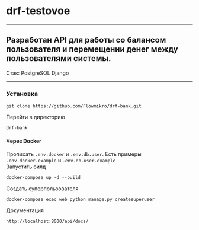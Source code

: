 # drf-testovoe
___
## Разработан API для работы со балансом пользователя и перемещении денег между пользователями системы.

Стэк:
PostgreSQL
Django
___
### Установка 
```
git clone https://github.com/Flowmikro/drf-bank.git
```
Перейти в директорию 
```
drf-bank
```
#### Через Docker
Прописать `.env.docker` и `.env.db.user`. Есть примеры `.env.docker.example` и `.env.db.user.example`  
Запустить билд 
```
docker-compose up -d --build  
```
Создать суперпользователя 
```
docker-compose exec web python manage.py createsuperuser
```
Документация
```
http://localhost:8000/api/docs/
```
